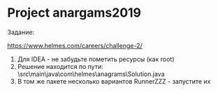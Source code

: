 # Project anargams2019
Задание:

https://www.helmes.com/careers/challenge-2/

1) Для IDEA -  не забудьте пометить ресурсы (как root)
2) Решение находится по пути: \src\main\java\com\helmes\anagrams\Solution.java
3) В том же пакете несколько вариантов RunnerZZZ - запустите их
